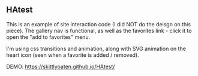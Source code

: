 ## HAtest

This is an example of site interaction code (I did NOT do the deisgn on this piece).  The gallery nav is functional, as well as the favorites link - click it to open the "add to favorites" menu.

I'm using css transitions and animation, along with SVG animation on the heart icon (seen when a favorite is added / removed).

DEMO: https://skittlyoaten.github.io/HAtest/
